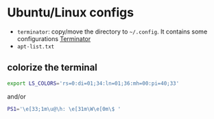 # Ubuntu/Linux configs 

* `terminator`: copy/move the directory to `~/.config`. It contains some configurations [Terminator](http://terminator-gtk3.readthedocs.io/en/latest/index.html)
* `apt-list.txt`

## colorize the terminal
```sh
export LS_COLORS='rs=0:di=01;34:ln=01;36:mh=00:pi=40;33'
```
and/or
```sh
PS1='\e[33;1m\u@\h: \e[31m\W\e[0m\$ '
```
